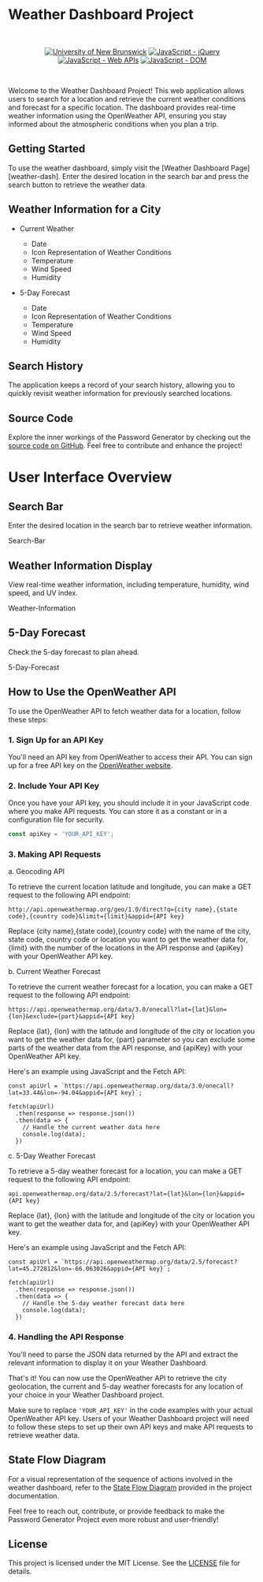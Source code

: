 
# Weather Dashboard Project

<br/>
<p align="center">
    <a href="https://unb.ca/cel/bootcamps/coding.html">
        <img alt="University of New Brunswick" src="https://img.shields.io/static/v1.svg?label=bootcamp&message=UNB&color=red" /></a>
    <a href="https://jquery.com/" >
        <img alt="JavaScript - jQuery" src="https://img.shields.io/static/v1.svg?label=JavaScripts&message=jQuery&color=blue" /></a>
    <a href="https://developer.mozilla.org/en-US/docs/Learn/JavaScript/Client-side_web_APIs/Introduction" >
        <img alt="JavaScript - Web APIs" src="https://img.shields.io/static/v1.svg?label=JavaScripts&message=Web APIs&color=green" /></a>
    <a href="https://developer.mozilla.org/en-US/docs/Web/API/Document_Object_Model/Traversing_an_HTML_table_with_JavaScript_and_DOM_Interfaces" >
        <img alt="JavaScript - DOM" src="https://img.shields.io/static/v1.svg?label=JavaScript&message=DOM&color=violet" /></a>
</p>
<br/>

Welcome to the Weather Dashboard Project! This web application allows users to search for a location and retrieve the current weather conditions and forecast for a specific location. The dashboard provides real-time weather information using the OpenWeather API, ensuring you stay informed about the atmospheric conditions when you plan a trip.

## Getting Started

To use the weather dashboard, simply visit the [Weather Dashboard Page][weather-dash]. Enter the desired location in the search bar and press the search button to retrieve the weather data.

## Weather Information for a City

-   Current Weather
    - Date
    - Icon Representation of Weather Conditions
    - Temperature
    - Wind Speed
    - Humidity

-   5-Day Forecast
    - Date
    - Icon Representation of Weather Conditions
    - Temperature
    - Wind Speed
    - Humidity

## Search History

The application keeps a record of your search history, allowing you to quickly revisit weather information for previously searched locations.


## Source Code
Explore the inner workings of the Password Generator by checking out the [source code on GitHub][javascript-code]. Feel free to contribute and enhance the project!

# User Interface Overview

## Search Bar

Enter the desired location in the search bar to retrieve weather information.

Search-Bar

## Weather Information Display

View real-time weather information, including temperature, humidity, wind speed, and UV index.

Weather-Information

## 5-Day Forecast

Check the 5-day forecast to plan ahead.

5-Day-Forecast

## How to Use the OpenWeather API

To use the OpenWeather API to fetch weather data for a location, follow these steps:

### 1. Sign Up for an API Key

You'll need an API key from OpenWeather to access their API. You can sign up for a free API key on the [OpenWeather website](https://openweathermap.org/api).

### 2. Include Your API Key

Once you have your API key, you should include it in your JavaScript code where you make API requests. You can store it as a constant or in a configuration file for security.

```javascript
const apiKey = 'YOUR_API_KEY';
```
### 3. Making API Requests

a. Geocoding API

To retrieve the current location latitude and longitude, you can make a GET request to the following API endpoint:

```
http://api.openweathermap.org/geo/1.0/direct?q={city name},{state code},{country code}&limit={limit}&appid={API key}
```

Replace {city name},{state code},{country code} with the name of the city, state code, country code or location you want to get the weather data for, {limit} with the number of the locations in the API response and {apiKey} with your OpenWeather API key.

b. Current Weather Forecast

To retrieve the current weather forecast for a location, you can make a GET request to the following API endpoint:

```
https://api.openweathermap.org/data/3.0/onecall?lat={lat}&lon={lon}&exclude={part}&appid={API key}
```

Replace {lat}, {lon} with the latitude and longitude of the city or location you want to get the weather data for, {part} parameter so you can exclude some parts of the weather data from the API response, and {apiKey} with your OpenWeather API key.

Here's an example using JavaScript and the Fetch API:

```
const apiUrl = `https://api.openweathermap.org/data/3.0/onecall?lat=33.44&lon=-94.04&appid={API key}`;

fetch(apiUrl)
  .then(response => response.json())
  .then(data => {
    // Handle the current weather data here
    console.log(data);
  })
  ```

c. 5-Day Weather Forecast

To retrieve a 5-day weather forecast for a location, you can make a GET request to the following API endpoint:
```
api.openweathermap.org/data/2.5/forecast?lat={lat}&lon={lon}&appid={API key}
```

Replace {lat}, {lon} with the latitude and longitude of the city or location you want to get the weather data for, and {apiKey} with your OpenWeather API key.

Here's an example using JavaScript and the Fetch API:

```
const apiUrl = `https://api.openweathermap.org/data/2.5/forecast?lat=45.272812&lon=-66.063026&appid={API key}`;

fetch(apiUrl)
  .then(response => response.json())
  .then(data => {
    // Handle the 5-day weather forecast data here
    console.log(data);
  })
```
### 4. Handling the API Response

You'll need to parse the JSON data returned by the API and extract the relevant information to display it on your Weather Dashboard.

That's it! You can now use the OpenWeather API to retrieve the city geolocation, the current and 5-day weather forecasts for any location of your choice in your Weather Dashboard project.

Make sure to replace `'YOUR_API_KEY'` in the code examples with your actual OpenWeather API key. Users of your Weather Dashboard project will need to follow these steps to set up their own API keys and make API requests to retrieve weather data.

## State Flow Diagram
For a visual representation of the sequence of actions involved in the weather dashboard, refer to the [State Flow Diagram][state-flow] provided in the project documentation.

Feel free to reach out, contribute, or provide feedback to make the Password Generator Project even more robust and user-friendly!

## License

This project is licensed under the MIT License. See the [LICENSE][MIT] file for details.

[pass-gen]: <https://naturuplift.github.io/password-generator/>
[javascript-code]: <https://github.com/naturuplift/weather-dashboard/blob/main/assets/scripts/script.js>
[state-flow]: <https://github.com/naturuplift/weather-dashboard/blob/main/assets/img/Weather%20Dashboard%20State%20Diagram%20v1.png>
[MIT]: <https://github.com/naturuplift/weather-dashboard/blob/main/LICENSE>
